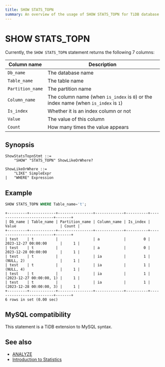 ```yaml
---
title: SHOW STATS_TOPN
summary: An overview of the usage of SHOW STATS_TOPN for TiDB database.
---
```


# SHOW STATS_TOPN

Currently, the `SHOW STATS_TOPN` statement returns the following 7 columns:

| Column name | Description |
| ---- | ----|
| `Db_name` | The database name |
| `Table_name` | The table name |
| `Partition_name` | The partition name |
| `Column_name` | The column name (when `is_index` is `0`) or the index name (when `is_index` is `1`) |
| `Is_index` | Whether it is an index column or not |
| `Value` | The value of this column |
| `Count` | How many times the value appears |

## Synopsis

```ebnf+diagram
ShowStatsTopnStmt ::=
    "SHOW" "STATS_TOPN" ShowLikeOrWhere?

ShowLikeOrWhere ::=
    "LIKE" SimpleExpr
|   "WHERE" Expression
```

## Example

```sql
SHOW STATS_TOPN WHERE Table_name='t';
```

```
+---------+------------+----------------+-------------+----------+--------------------------+-------+
| Db_name | Table_name | Partition_name | Column_name | Is_index | Value                    | Count |
+---------+------------+----------------+-------------+----------+--------------------------+-------+
| test    | t          |                | a           |        0 | 2023-12-27 00:00:00      |     1 |
| test    | t          |                | a           |        0 | 2023-12-28 00:00:00      |     1 |
| test    | t          |                | ia          |        1 | (NULL, 2)                |     1 |
| test    | t          |                | ia          |        1 | (NULL, 4)                |     1 |
| test    | t          |                | ia          |        1 | (2023-12-27 00:00:00, 1) |     1 |
| test    | t          |                | ia          |        1 | (2023-12-28 00:00:00, 3) |     1 |
+---------+------------+----------------+-------------+----------+--------------------------+-------+
6 rows in set (0.00 sec)
```

## MySQL compatibility

This statement is a TiDB extension to MySQL syntax.

## See also

* [ANALYZE](/sql-statements/sql-statement-analyze-table.md)
* [Introduction to Statistics](/statistics.md)